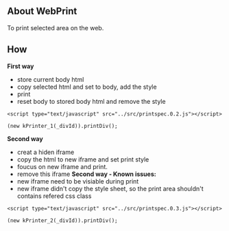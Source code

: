 ## About WebPrint

To print selected area on the web.

## How

**First way**
  * store current body html
  * copy selected html and set to body, add the style
  * print
  * reset body to stored body html and remove the style
```
<script type="text/javascript" src="../src/printspec.0.2.js"></script>

(new kPrinter_1(_divId)).printDiv();
```
 
**Second way**
  * creat a hiden iframe
  * copy the html to new iframe and set print style
  * foucus on new iframe and print.
  * remove this iframe
**Second way - Known issues:**
 * new iframe need to be visiable during print
 * new iframe didn't copy the style sheet, so the print area shouldn't contains refered css class

```
<script type="text/javascript" src="../src/printspec.0.3.js"></script>

(new kPrinter_2(_divId)).printDiv();
```
